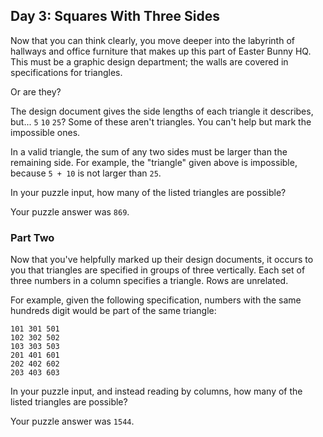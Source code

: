 ## Day 3: Squares With Three Sides

Now that you can think clearly, you move deeper into the labyrinth of hallways
and office furniture that makes up this part of Easter Bunny HQ. This must be a
graphic design department; the walls are covered in specifications for
triangles.

Or are they?

The design document gives the side lengths of each triangle it describes,
but... `5` `10` `25`? Some of these aren't triangles. You can't help but mark
the impossible ones.

In a valid triangle, the sum of any two sides must be larger than the remaining
side. For example, the "triangle" given above is impossible, because `5 + 10` is
not larger than `25`.

In your puzzle input, how many of the listed triangles are possible?

Your puzzle answer was `869`.

### Part Two

Now that you've helpfully marked up their design documents, it occurs to you
that triangles are specified in groups of three vertically. Each set of three
numbers in a column specifies a triangle. Rows are unrelated.

For example, given the following specification, numbers with the same hundreds
digit would be part of the same triangle:

```text
101 301 501
102 302 502
103 303 503
201 401 601
202 402 602
203 403 603
```

In your puzzle input, and instead reading by columns, how many of the listed
triangles are possible?

Your puzzle answer was `1544`.
